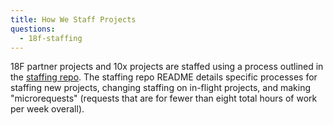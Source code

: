 ```yaml
---
title: How We Staff Projects
questions:
  - 18f-staffing
---
```


18F partner projects and 10x projects are staffed using a process outlined in the [staffing repo](https://github.com/18F/staffing).
The staffing repo README details specific processes for staffing new projects, changing staffing on in-flight projects, and making "microrequests" (requests that are for fewer than eight total hours of work per week overall).
